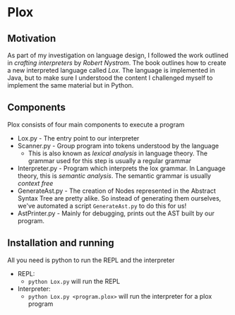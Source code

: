# Plox

## Motivation
As part of my investigation on language design, I followed the work outlined in *crafting interpreters* by _Robert Nystrom_. The book outlines how to create a new interpreted language called *Lox*. The 
language is implemented in Java, but to make sure I understood the content I challenged myself to implement the same material but in Python. 

## Components
Plox consists of four main components to execute a program
- Lox.py - The entry point to our interpreter
- Scanner.py - Group program into tokens understood by the language
    - This is also known as *lexical analysis* in language theory. The grammar used for this step is usually a regular grammar
- Interpreter.py - Program which interprets the lox grammar. In Language theory, this is *semantic analysis*. The semantic grammar is usually *context free*
- GenerateAst.py - The creation of Nodes represented in the Abstract Syntax Tree are pretty alike. So instead of generating them ourselves, we've automated a script `GenerateAst.py` to do this for us!
- AstPrinter.py - Mainly for debugging, prints out the AST built by our program. 

## Installation and running
All you need is python to run the REPL and the interpreter

- REPL:
    - `python Lox.py` will run the REPL
- Interpreter:
    - `python Lox.py <program.plox>` will run the interpreter for a plox program
